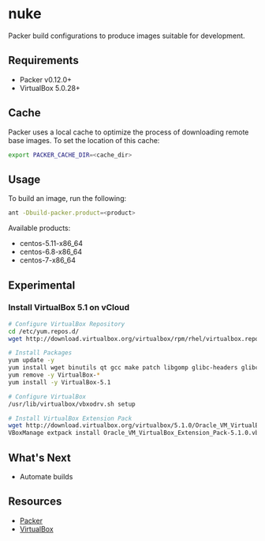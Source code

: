 # nuke

Packer build configurations to produce images suitable for development.

## Requirements

* Packer v0.12.0+
* VirtualBox 5.0.28+

## Cache

Packer uses a local cache to optimize the process of downloading remote base images. To set the location of this cache:

```bash
export PACKER_CACHE_DIR=<cache_dir>
```

## Usage

To build an image, run the following:

```bash
ant -Dbuild-packer.product=<product>
```

Available products:

* centos-5.11-x86_64
* centos-6.8-x86_64
* centos-7-x86_64

## Experimental

### Install VirtualBox 5.1 on vCloud

```bash
# Configure VirtualBox Repository
cd /etc/yum.repos.d/
wget http://download.virtualbox.org/virtualbox/rpm/rhel/virtualbox.repo

# Install Packages
yum update -y
yum install wget binutils qt gcc make patch libgomp glibc-headers glibc-devel kernel-headers kernel-devel dkms
yum remove -y VirtualBox-*
yum install -y VirtualBox-5.1

# Configure VirtualBox
/usr/lib/virtualbox/vbxodrv.sh setup

# Install VirtualBox Extension Pack
wget http://download.virtualbox.org/virtualbox/5.1.0/Oracle_VM_VirtualBox_Extension_Pack-5.1.0.vbox-extpack
VBoxManage extpack install Oracle_VM_VirtualBox_Extension_Pack-5.1.0.vbox-extpack
```

## What's Next

* Automate builds

## Resources

* [Packer](https://www.packer.io)
* [VirtualBox](https://www.virtualbox.org)
